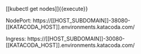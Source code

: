 [[kubectl get nodes]]{{execute}}

NodePort: https://[[HOST_SUBDOMAIN]]-38080-[[KATACODA_HOST]].environments.katacoda.com/

Ingress: https://[[HOST_SUBDOMAIN]]-30080-[[KATACODA_HOST]].environments.katacoda.com/
